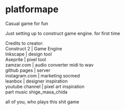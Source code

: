 # platformape
Casual game for fun   
    
Just setting up to construct game engine. for first time    
    
Credits to creator:    
Construct 2 | Game Engine    
Inkscape | design tool    
Aseprite | pixel tool    
zamzar.com | audio converter midi to wav    
github pages | server    
instagram.com | marketing socmed    
leanbox | designer inspiration    
youtube channel | pixel art inspiration    
part music shige_masa_chida    

all of you, who plays this shit game        
